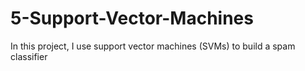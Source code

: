# 5-Support-Vector-Machines
In this project, I use support vector machines (SVMs) to build a spam classifier
